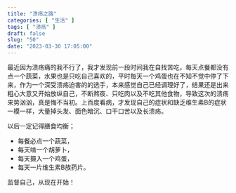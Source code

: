 ```yaml
---
title: "溃疡之路"
categories: [ "生活" ]
tags: [ "溃疡" ]
draft: false
slug: "50"
date: "2023-03-30 17:05:00"
---
```





最近因为溃疡痛的我不行了，我才发现前一段时间我在自找苦吃，每天点餐都没有点一个蔬菜，水果也是只吃自己喜欢的，平时每天一个鸡蛋也在不知不觉中停了下来，作为一个深受溃疡迫害的的选手，本来感觉自己已经调理好了，结果还是出来粗心大意又开始放纵自己，不断熬夜、只吃肉以及不吃其他食物，导致这次的溃疡来势汹汹，真是悔不当初。上百度看病，才发现自己的症状和缺乏维生素B的症状一模一样，大量掉头发、面色暗沉、口干口苦以及长溃疡。 

以后一定记得膳食均衡；

-   每餐必点一个蔬菜，
-   每天啃一个胡萝卜，
-   每天摄入一个鸡蛋，
-   每天一片维生素B族药片。

监督自己，从现在开始！